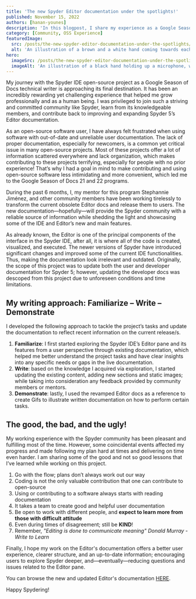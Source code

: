 ```yaml
---
title: 'The new Spyder Editor documentation under the spotlights!'
published: November 15, 2022
authors: [hanan-younes]
description: 'In this blogpost, I share my experience as a Google Season of Docs 2022 technical writer working on updating the Editor user documentation.'
category: [Community, OSS Experience]
featuredImage:
  src: /posts/the-new-spyder-editor-documentation-under-the-spotlights/blog_feature_var3.png
  alt: 'An illustration of a brown and a white hand coming towards each other to pass a business card with the logo of Quansight Labs'
hero:
  imageSrc: /posts/the-new-spyder-editor-documentation-under-the-spotlights/blog_hero_var3.svg
  imageAlt: 'An illustration of a black hand holding up a microphone, with some graphical elements highlighting the top of the microphone'
---
```


My journey with the Spyder IDE open-source project as a Google Season of Docs
technical writer is approaching its final destination. It has been an incredibly
rewarding yet challenging experience that helped me grow professionally and as a
human being. I was privileged to join such a striving and committed community
like Spyder, learn from its knowledgeable members, and contribute back to
improving and expanding Spyder 5’s Editor documentation.

As an open-source software user, I have always felt frustrated when using software
with out-of-date and unreliable user documentation. The lack of proper
documentation, especially for newcomers, is a common yet critical issue in many open-source projects.
Most of these projects offer a lot of information scattered everywhere and lack
organization, which makes contributing to these projects terrifying, especially
for people with no prior experience! That’s why I had a goal in mind to make
contributing and using open-source software less intimidating and more
convenient, which led me to the Google Season of Docs 21 and 22 programs.

During the past 6 months, I, my mentor for this program Stephannie Jiménez,
and other community members have been working tirelessly to transform the current
obsolete Editor docs and release them to users. The new documentation—hopefully—will
provide the Spyder community with a reliable source of information while shedding
the light and showcasing some of the IDE and Editor’s new and main features.

As already known, the Editor is one of the principal components of the interface
in the Spyder IDE, after all, it is where all of the code is created, visualized,
and executed. The newer versions of Spyder have introduced significant changes
and improved some of the current IDE functionalities. Thus, making the documentation
look irrelevant and outdated. Originally, the scope of this project was to
update both the user and developer documentation for Spyder 5; however, updating
the developer docs was descoped from this project due to unforeseen
conditions and time limitations.

## My writing approach: Familiarize – Write – Demonstrate

I developed the following approach to tackle the project’s tasks and update the
documentation to reflect recent information on the current release/s.
1. **Familiarize**: I first started exploring the Spyder IDE’s Editor pane and its features from a user perspective through existing documentation, which helped me better understand the project tasks and have clear insights into any specific needs or gaps in the live documentation.
2. **Write**: based on the knowledge I acquired via exploration, I started updating the existing content, adding new sections and static images; while taking into consideration any feedback provided by community members or mentors.
3. **Demonstrate**: lastly, I used the revamped Editor docs as a reference to create Gifs to illustrate written documentation on how to perform certain tasks.

## The good, the bad, and the ugly!

My working experience with the Spyder community has been pleasant and fulfilling
most of the time. However, some coincidental events affected my progress and
made following my plan hard at times and delivering on time even harder.
I am sharing some of the good and not so good lessons that I’ve learned while working on this project.

1. Go with the flow; plans don’t always work out our way
2. Coding is not the only valuable contribution that one can contribute to open-source
3. Using or contributing to a software always starts with reading documentation
4. It takes a team to create good and helpful user documentation
5. Be open to work with different people, and **expect to learn more from those with difficult attitude**
6. Even during times of disagreement; still be **KIND**!
7. Remember, *"Editing is done to communicate meaning" Donald Murray - Write to Learn*

Finally, I hope my work on the Editor's documentation offers a better user
experience, clearer structure, and an up-to-date information; encouraging users
to explore Spyder deeper, and—eventually—reducing questions and issues related to the Editor pane.

You can browse the new and updated Editor's documentation [HERE](https://docs.spyder-ide.org/current/panes/editor.html).

Happy Spydering!
